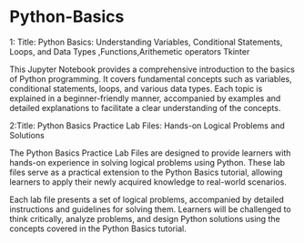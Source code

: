 # Python-Basics
1: Title: Python Basics: Understanding Variables, Conditional Statements, Loops, and Data Types ,Functions,Arithemetic operators Tkinter

This Jupyter Notebook provides a comprehensive introduction to the basics of Python programming. It covers fundamental concepts such as variables, conditional statements, loops, and various data types. Each topic is explained in a beginner-friendly manner, accompanied by examples and detailed explanations to facilitate a clear understanding of the concepts.

2:Title: Python Basics Practice Lab Files: Hands-on Logical Problems and Solutions

The Python Basics Practice Lab Files are designed to provide learners with hands-on experience in solving logical problems using Python. These lab files serve as a practical extension to the Python Basics tutorial, allowing learners to apply their newly acquired knowledge to real-world scenarios.

Each lab file presents a set of logical problems, accompanied by detailed instructions and guidelines for solving them. Learners will be challenged to think critically, analyze problems, and design Python solutions using the concepts covered in the Python Basics tutorial.
